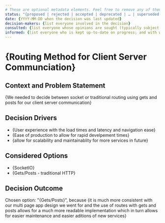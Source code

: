 ```yaml
---
# These are optional metadata elements. Feel free to remove any of them.
status: "{proposed | rejected | accepted | deprecated | … | superseded by ADR-0123"
date: {YYYY-MM-DD when the decision was last updated}
decision-makers: {list everyone involved in the decision}
consulted: {list everyone whose opinions are sought (typically subject-matter experts); and with whom there is a two-way communication}
informed: {list everyone who is kept up-to-date on progress; and with whom there is a one-way communication}
---
```


# {Routing Method for Client Server Communciation}

## Context and Problem Statement

{We needed to decide between socket or traditional routing using gets and posts for our client server communication}

## Decision Drivers

* {User experience with the load times and latency and navigation ease}
* {Ease of production to allow for rapid develpement times}
* {allow for scalability and maintainablity for more services in future}


## Considered Options

* {SocketIO}
* {Gets/Posts - traditional HTTP}

## Decision Outcome

Chosen option: "{Gets/Posts}", because {it is much more consistent with our multi page app design we went for and the use of routes with gets and posts allows for a much more readable implementation which in turn allows for easier maintenance and easier aditions of new services}



